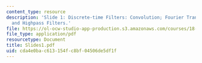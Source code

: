 ```yaml
---
content_type: resource
description: 'Slide 1: Discrete-time Filters: Convolution; Fourier Transform; Lowpass
  and Highpass Filters.'
file: https://ol-ocw-studio-app-production.s3.amazonaws.com/courses/18-327-wavelets-filter-banks-and-applications-spring-2003/cda4e0bac613154fc8bf04506de5df1f_Slides1.pdf
file_type: application/pdf
resourcetype: Document
title: Slides1.pdf
uid: cda4e0ba-c613-154f-c8bf-04506de5df1f
---
```

